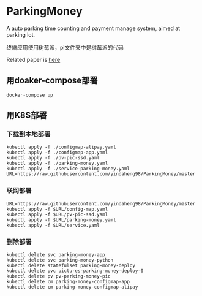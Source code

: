 # ParkingMoney

A auto parking time counting and payment manage system, aimed at parking lot.

终端应用使用树莓派，pi文件夹中是树莓派的代码

Related paper is [here](https://github.com/yindaheng98/My-docs/blob/master/%E4%BD%9C%E4%B8%9A%E5%92%8C%E5%AE%9E%E9%AA%8C/%E7%89%A9%E8%81%94%E7%BD%91%E7%BB%BC%E5%90%88%E8%AF%BE%E7%A8%8B%E8%AE%BE%E8%AE%A1%E6%8A%A5%E5%91%8A/LabReport.pdf)

## 用doaker-compose部署

```shell
docker-compose up
```

## 用K8S部署

### 下载到本地部署

```shell
kubectl apply -f ./configmap-alipay.yaml
kubectl apply -f ./configmap-app.yaml
kubectl apply -f ./pv-pic-ssd.yaml
kubectl apply -f ./parking-money.yaml
kubectl apply -f ./service-parking-money.yaml
URL=https://raw.githubusercontent.com/yindaheng98/ParkingMoney/master
```

### 联网部署

```shell
URL=https://raw.githubusercontent.com/yindaheng98/ParkingMoney/master
kubectl apply -f $URL/config-map.yaml
kubectl apply -f $URL/pv-pic-ssd.yaml
kubectl apply -f $URL/parking-money.yaml
kubectl apply -f $URL/service.yaml
```

### 删除部署

```shell
kubectl delete svc parking-money-app
kubectl delete svc parking-money-python
kubectl delete statefulset parking-money-deploy
kubectl delete pvc pictures-parking-money-deploy-0
kubectl delete pv pv-parking-money-pic
kubectl delete cm parking-money-configmap-app
kubectl delete cm parking-money-configmap-alipay
```